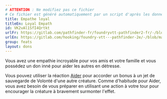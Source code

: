 ```yaml
---
# ATTENTION : Ne modifiez pas ce fichier
# Ce fichier est généré automatiquement par un script d'après les données du module Foundry VTT officiel et de sa traduction
title: Empathe loyal
titleEn: Loyal Empath
id: VK2vAl1SfI4Qrtkt
urlFr: https://gitlab.com/pathfinder-fr/foundryvtt-pathfinder2-fr/-/blob/master/data/feats/VK2vAl1SfI4Qrtkt.htm
urlEn: https://gitlab.com/hooking/foundry-vtt---pathfinder-2e/-/blob/master/packs/data/feats.db/loyal-empath.json
group: feats
layout: dons
---
```

Vous avez une empathie incroyable pour vos amis et votre famille et vous possédez un don inné pour aider les autres en détresse.

Vous pouvez utiliser la réaction [Aider](../actions/aider.md) pour accorder un bonus à un jet de sauvegarde de Volonté d'une autre créature. Comme d'habitude pour Aider, vous avez besoin de vous préparer en utilisant une action à votre tour pour encourager la créature à bravement surmonter l'effet.


